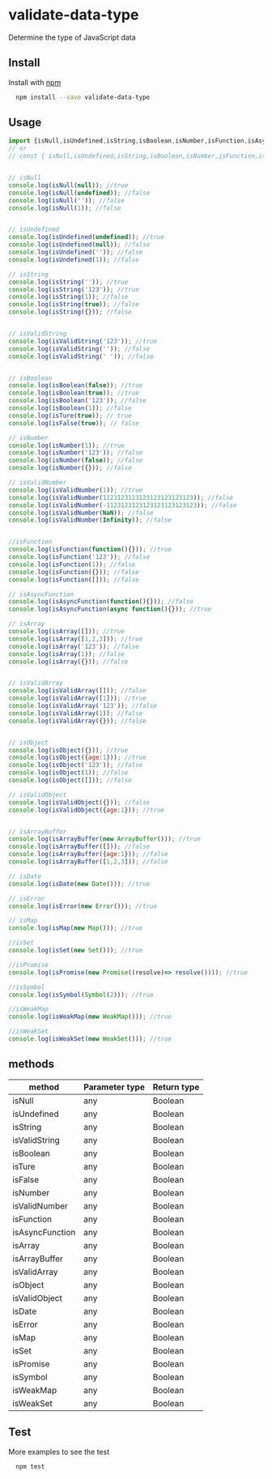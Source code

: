 # validate-data-type
Determine the type of JavaScript data


## Install

Install with [npm](https://www.npmjs.com/package/validate-data-type)

```sh
  npm install --save validate-data-type
```


## Usage

```js
import {isNull,isUndefined,isString,isBoolean,isNumber,isFunction,isAsyncFunction,isArray,isObject,isArrayBuffer,isDate,isError,isMap, isSet, isPromise,isSymbol,isWeakMap, isWeakSet, isValidString, isValidNumber, isValidArray, isValidObject} from 'validate-data-type';
// or
// const { isNull,isUndefined,isString,isBoolean,isNumber,isFunction,isAsyncFunction,isArray,isObject,isArrayBuffer,isDate,isError,isMap, isSet, isPromise,isSymbol,isWeakMap, isWeakSet, isValidString, isValidNumber, isValidArray, isValidObject } =  require('validate-data-type');


// isNull
console.log(isNull(null)); //true
console.log(isNull(undefined)); //false
console.log(isNull('')); //false
console.log(isNull(1)); //false


// isUndefined
console.log(isUndefined(undefined)); //true
console.log(isUndefined(null)); //false
console.log(isUndefined('')); //false
console.log(isUndefined(1)); //false

// isString
console.log(isString('')); //true
console.log(isString('123')); //true
console.log(isString(1)); //false
console.log(isString(true)); //false
console.log(isString({})); //false


// isValidString
console.log(isValidString('123')); //true
console.log(isValidString('')); //false
console.log(isValidString(' ')); //false


// isBoolean
console.log(isBoolean(false)); //true
console.log(isBoolean(true)); //true
console.log(isBoolean('123')); //false
console.log(isBoolean(1)); //false
console.log(isTure(true)); // true
console.log(isFalse(true)); // false

// isNumber
console.log(isNumber(1)); //true
console.log(isNumber('123')); //false
console.log(isNumber(false)); //false
console.log(isNumber({})); //false

// isValidNumber
console.log(isValidNumber(1)); //true
console.log(isValidNumber(1123123123123123123123123)); //false
console.log(isValidNumber(-1123123123123123123123123)); //false
console.log(isValidNumber(NaN)); //false
console.log(isValidNumber(Infinity)); //false


//isFunction
console.log(isFunction(function(){})); //true
console.log(isFunction('123')); //false
console.log(isFunction(1)); //false
console.log(isFunction({})); //false
console.log(isFunction([])); //false

// isAsyncFunction
console.log(isAsyncFunction(function(){})); //false
console.log(isAsyncFunction(async function(){})); //true

// isArray
console.log(isArray([])); //true
console.log(isArray([1,2,3])); //true
console.log(isArray('123')); //false
console.log(isArray(1)); //false
console.log(isArray({})); //false


// isValidArray
console.log(isValidArray([])); //false
console.log(isValidArray([1])); //true
console.log(isValidArray('123')); //false
console.log(isValidArray(1)); //false
console.log(isValidArray({})); //false


// isObject
console.log(isObject({})); //true
console.log(isObject({age:1})); //true
console.log(isObject('123')); //false
console.log(isObject(1)); //false
console.log(isObject([])); //false

// isValidObject
console.log(isValidObject({})); //false
console.log(isValidObject({age:1})); //true


// isArrayBuffer
console.log(isArrayBuffer(new ArrayBuffer())); //true
console.log(isArrayBuffer([])); //false
console.log(isArrayBuffer({age:1})); //false
console.log(isArrayBuffer([1,2,3])); //false

// isDate
console.log(isDate(new Date())); //true

// isError
console.log(isError(new Error())); //true

// isMap
console.log(isMap(new Map())); //true

//isSet
console.log(isSet(new Set())); //true

//isPromise
console.log(isPromise(new Promise((resolve)=> resolve()))); //true

//isSymbol
console.log(isSymbol(Symbol(2))); //true

//isWeakMap
console.log(isWeakMap(new WeakMap())); //true

//isWeakSet
console.log(isWeakSet(new WeakSet())); //true

```

## methods

| method | Parameter type | Return type |
| ------ | ------ | ------ |
| isNull | any | Boolean |
| isUndefined | any | Boolean |
| isString | any | Boolean |
| isValidString | any | Boolean |
| isBoolean | any | Boolean |
| isTure | any | Boolean |
| isFalse | any | Boolean |
| isNumber | any | Boolean |
| isValidNumber | any | Boolean |
| isFunction | any | Boolean |
| isAsyncFunction | any | Boolean |
| isArray | any | Boolean |
| isArrayBuffer | any | Boolean |
| isValidArray | any | Boolean |
| isObject | any | Boolean |
| isValidObject | any | Boolean |
| isDate | any | Boolean |
| isError | any | Boolean |
| isMap | any | Boolean |
| isSet | any | Boolean |
| isPromise | any | Boolean |
| isSymbol | any | Boolean |
| isWeakMap | any | Boolean |
| isWeakSet | any | Boolean |



## Test
More examples to see the test
```sh
  npm test
```
